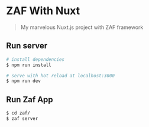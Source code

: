 # ZAF With Nuxt

> My marvelous Nuxt.js project with ZAF framework

## Run server

``` bash
# install dependencies
$ npm run install

# serve with hot reload at localhost:3000
$ npm run dev
```
## Run Zaf App
``` bash
$ cd zaf/
$ zaf server
```

